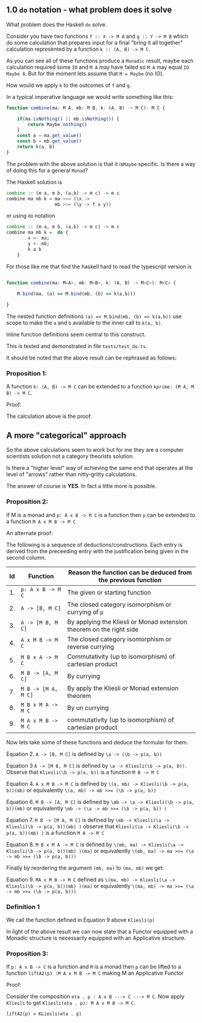 ## 1.0 `do` notation - what problem does it solve

What problem does the Haskell `do` solve.

Consider you have two functions `f :: X -> M A` and `g :: Y -> M B` 
which do some calculation that prepares input for a final "bring it all together" calculation
represented by a function `k :: (A, B) -> M C`.

As you can see all of these functions produce a `Monadic` result, maybe each calculation 
required some `IO` and `M A` may have failed so `M A` may equal `IO Maybe A`. But for the moment
lets assume that `M = Maybe` (no IO).

How would we apply `k` to the outcomes of `f` and `g`.

In a typical imperative language we would write something like this:

```typescript
function combine(ma: M A, mb: M B, k: (A, B) -> M C): M C {

    if(ma.isNothing() || mb.isNothing()) {
        return Maybe.nothing()
    }
    const a = ma.get_value()
    const b = mb.get_value()
    return k(a, b)
}
```
The problem with the above solution is that it is`Maybe` specific. Is there a way
of doing this for a general `Monad`?

The Haskell solution is

```haskell
combine :: (m a, m b, (a,b) -> m c) -> m c 
combine ma mb k = ma >>= (\x -> 
                  mb >>= (\y -> f x y))    

```
or using `do` notation
```haskell
combine :: (m a, m b, (a,b) -> m c) -> m c 
combine ma mb k =  do {
        x <- ma;
        y <- mb;
        k a b
    }
```

For those like me that find the haskell hard to read the typescript version is

```typescript

function combine(ma: M<A>, mb: M<B>, k: (A, B) -> M<C>): M<C> {
    
    M.bind(ma, (a) => M.bind(mb, (b) => k(a,b)))

}
```

The nested function definitions `(a) => M.bind(mb, (b) => k(a,b))` use scope to make the `a` and `b` available to the inner
call to `k(a, b)`. 

Inline function definitions seem central to this construct.

This is tested and demonstrated in file `tests/test_do.ts`.

It should be noted that the above result can be rephrased as follows:

### Proposition 1:

A function `k: (A, B) -> M C` can be extended to a function `kprime: (M A, M B) -> M C`.

Proof:

The calculation above is the proof.

## A more "categorical" approach

So the above calculations seem to work but for me they are a computer scientists solution not a category theorists solution.

Is there a "higher level" way of achieving the same end that operates at the level of "arrows" rather than nitty-gritty calculations.

The answer of course is __YES__. In fact a little more is possible.

### Proposition 2:

If M is a monad and `p: A x B -> M C` is a function then `p` can be extended to a function `M A x M B -> M C`

An alternate proof:

The following is a sequence of deductions/constructions. Each entry is derived from
the preceeding entry with the justification being given in the second column.  

| Id | Function              | Reason the function can be deduced from the previous function |
|----|-----------------------|---------------------------------------------------------------|
| 1. |   `p: A x B -> M C`   | The given or starting function |
| 2. |   `A -> [B, M C]`     | The closed category isomorphism or currying of  `p` |
| 3. |   `A -> [M B, M C]`   | By applying the Kliesli or Monad extension theorem on the right side |
| 4. |   `A x M B -> M C`    | The closed category isomorphism or reverse currying |
| 5. |   `M B x A -> M C`    | Commutativity (up to isomorphism) of cartesian product |
| 6. |   `M B -> [A, M C]`   | By currying |
| 7. |   `M B -> [M A, M C]` | By apply the Kliesli or Monad extension theorem |
| 8. |   `M B x M A -> M C`  | By un currying |
| 9. |   `M A x M B -> M C`  | commutativity (up to isomorphism) of cartesian product  |

Now lets take some of these functions and deduce the formular for them.

Equation 2. `A -> [B, M C]` is defined by `\a -> (\b -> p(a, b))`

Equation 3 `A -> [M B, M C]` is defined by `\a -> Kliesli(\b -> p(a, b))`. Observe that `Kliesli(\b -> p(a, b))` is a function `M B -> M C`

Equation 4. `A x M B -> M C` is defined by `\(a, mb) -> Kliesli(\b -> p(a, b))(mb)` or equivalently `\(a, mb) -> mb >>= (\b -> p(a, b))`  

Equation 6. `M B -> [A, M C]` is defined by `\mb -> \a -> Kliesli(\b -> p(a, b))(mb)` or equivalently `\mb -> (\a -> mb >>= (\b -> p(a, b)) )`

Equation 7. `M B -> [M A, M C]` is defined by `\mb -> Kliesli(\a -> Kliesli(\b -> p(a, b))(mb) )` observe that `Kliesli(\a -> Kliesli(\b -> p(a, b))(mb) )` is a function `M A -> M C` 

Equation 8. `M B x M A -> M C` is defined by `\(mb, ma) -> Kliesli(\a -> Kliesli(\b -> p(a, b))(mb) )(ma)` or equivalently `\(mb, ma) -> ma >>= (\a -> mb >>= (\b -> p(a, b)))`

Finally by reordering the argument `(mb, ma)` to `(ma, mb)` we get:

Equation 9. `MA x M B -> M C` defined as `\(ma, mb) -> Kliesli(\a -> Kliesli(\b -> p(a, b))(mb) )(ma)` or equivalently `\(ma, mb) -> ma >>= (\a -> mb >>= (\b -> p(a, b)))`


### Definition 1

We call the function defined in Equation 9 above ` Kliesli(p) `


In light of the above result we can now state that a Functor equipped with a Monadic structure is necessarily equipped with an Applicative structure.

### Proposition 3:

If `p: A x B -> C` is a function and `M` is a monad then `p` can be lifted to a function `liftA2(p) :M A x M B -> M C` making M an Applicative Functor

Proof:

Consider the composition `eta . p : A x B ---> C ---> M C`. Now apply `Kliesli` to get `Kliesli(eta . p): M A x M B -> M C`.  


`liftA2(p) = KLiesli(eta . p)`